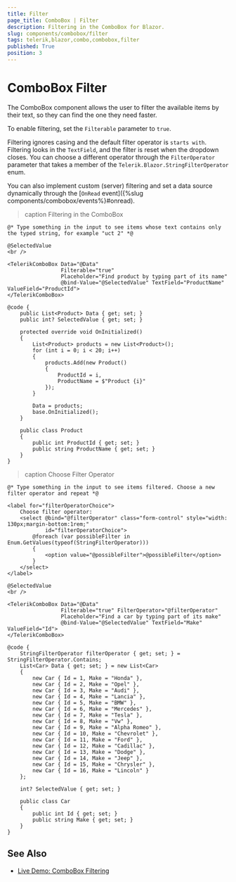 ```yaml
---
title: Filter
page_title: ComboBox | Filter
description: Filtering in the ComboBox for Blazor.
slug: components/combobox/filter
tags: telerik,blazor,combo,combobox,filter
published: True
position: 3
---
```


# ComboBox Filter

The ComboBox component allows the user to filter the available items by their text, so they can find the one they need faster.

To enable filtering, set the `Filterable` parameter to `true`.

Filtering ignores casing and the default filter operator is `starts with`. Filtering looks in the `TextField`, and the filter is reset when the dropdown closes. You can choose a different operator through the `FilterOperator` parameter that takes a member of the `Telerik.Blazor.StringFilterOperator` enum.

You can also implement custom (server) filtering and set a data source dynamically through the [`OnRead` event]({%slug components/combobox/events%}#onread).

>caption Filtering in the ComboBox

````CSHTML
@* Type something in the input to see items whose text contains only the typed string, for example "uct 2" *@

@SelectedValue
<br />

<TelerikComboBox Data="@Data"
                 Filterable="true"
                 Placeholder="Find product by typing part of its name"
                 @bind-Value="@SelectedValue" TextField="ProductName" ValueField="ProductId">
</TelerikComboBox>

@code {
    public List<Product> Data { get; set; }
    public int? SelectedValue { get; set; }

    protected override void OnInitialized()
    {
        List<Product> products = new List<Product>();
        for (int i = 0; i < 20; i++)
        {
            products.Add(new Product()
            {
                ProductId = i,
                ProductName = $"Product {i}"
            });
        }

        Data = products;
        base.OnInitialized();
    }

    public class Product
    {
        public int ProductId { get; set; }
        public string ProductName { get; set; }
    }
}
````

>caption Choose Filter Operator

````CSHTML
@* Type something in the input to see items filtered. Choose a new filter operator and repeat *@

<label for="filterOperatorChoice">
    Choose filter operator:
    <select @bind="@filterOperator" class="form-control" style="width: 130px;margin-bottom:1rem;"
            id="filterOperatorChoice">
        @foreach (var possibleFilter in Enum.GetValues(typeof(StringFilterOperator)))
        {
            <option value="@possibleFilter">@possibleFilter</option>
        }
    </select>
</label>

@SelectedValue
<br />

<TelerikComboBox Data="@Data"
                 Filterable="true" FilterOperator="@filterOperator"
                 Placeholder="Find a car by typing part of its make"
                 @bind-Value="@SelectedValue" TextField="Make" ValueField="Id">
</TelerikComboBox>

@code {
    StringFilterOperator filterOperator { get; set; } = StringFilterOperator.Contains;
    List<Car> Data { get; set; } = new List<Car>
    {
        new Car { Id = 1, Make = "Honda" },
        new Car { Id = 2, Make = "Opel" },
        new Car { Id = 3, Make = "Audi" },
        new Car { Id = 4, Make = "Lancia" },
        new Car { Id = 5, Make = "BMW" },
        new Car { Id = 6, Make = "Mercedes" },
        new Car { Id = 7, Make = "Tesla" },
        new Car { Id = 8, Make = "Vw" },
        new Car { Id = 9, Make = "Alpha Romeo" },
        new Car { Id = 10, Make = "Chevrolet" },
        new Car { Id = 11, Make = "Ford" },
        new Car { Id = 12, Make = "Cadillac" },
        new Car { Id = 13, Make = "Dodge" },
        new Car { Id = 14, Make = "Jeep" },
        new Car { Id = 15, Make = "Chrysler" },
        new Car { Id = 16, Make = "Lincoln" }
    };

    int? SelectedValue { get; set; }

    public class Car
    {
        public int Id { get; set; }
        public string Make { get; set; }
    }
}
````


## See Also

  * [Live Demo: ComboBox Filtering](https://demos.telerik.com/blazor-ui/combobox/filtering)
   
  
